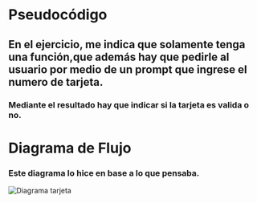 # Pseudocódigo
## En el ejercicio, me indica que solamente tenga una función,que además hay que pedirle al usuario por medio de un prompt que ingrese el numero de tarjeta. 
### Mediante el resultado hay que indicar si la tarjeta es valida o no. 

# Diagrama de Flujo
### Este diagrama lo hice en base a lo que pensaba.
![Diagrama tarjeta](https://i.imgur.com/Uk4Upa3.png?raw=true)


